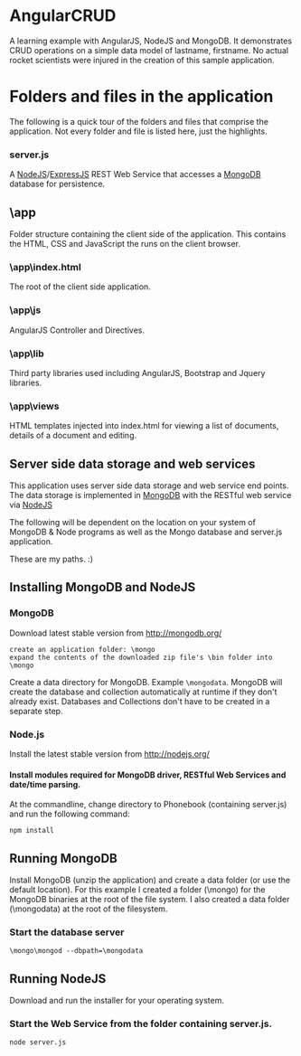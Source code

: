 AngularCRUD
===========

A learning example with AngularJS, NodeJS and MongoDB. It demonstrates CRUD operations on a simple
data model of lastname, firstname. No actual rocket scientists were injured in the creation of this
sample application.

# Folders and files in the application
The following is a quick tour of the folders and files that comprise the application. Not every folder and file
is listed here, just the highlights.

### server.js
A [NodeJS](http://nodejs.org/)/[ExpressJS](http://expressjs.com/) REST Web Service
that accesses a [MongoDB](http://www.mongodb.org/) database for persistence.

## \app
Folder structure containing the client side of the application. This contains the HTML, CSS and JavaScript the runs on
the client browser.

### \app\index.html
The root of the client side application.

### \app\js
AngularJS Controller and Directives.

### \app\lib
Third party libraries used including AngularJS, Bootstrap and Jquery libraries.

### \app\views
HTML templates injected into index.html for viewing a list of documents, details of a document and editing.

## Server side data storage and web services
This application uses server side data storage and web service end points. The data storage is implemented in
[MongoDB](http://mongodb.org) with the RESTful web service via [NodeJS](http://nodejs.org)

The following will be dependent on the location on your system of MongoDB & Node programs
as well as the Mongo database and server.js application.

These are my paths. :)

## Installing MongoDB and NodeJS

### MongoDB
Download latest stable version from http://mongodb.org/
````
create an application folder: \mongo
expand the contents of the downloaded zip file's \bin folder into \mongo
````
Create a data directory for MongoDB. Example `\mongodata`. MongoDB will
create the database and collection automatically at runtime if they don't already
exist. Databases and Collections don't have to be created in a separate step.


### Node.js

Install the latest stable version from http://nodejs.org/

#### Install modules required for MongoDB driver, RESTful Web Services and date/time parsing.
At the commandline, change directory to Phonebook (containing server.js) and run the following command:
````
npm install
````

## Running MongoDB
Install MongoDB (unzip the application) and create a data folder (or use the default location). For this example I
created a folder (\mongo) for the MongoDB binaries at the root of the file system. I also created a data folder
(\mongodata) at the root of the filesystem.

### Start the database server
````
\mongo\mongod --dbpath=\mongodata
````

## Running NodeJS
Download and run the installer for your operating system.

### Start the Web Service from the folder containing server.js.
````
node server.js
````
